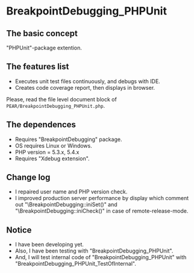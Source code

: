 BreakpointDebugging_PHPUnit
========================================

The basic concept
-----------------

"PHPUnit"-package extention.

The features list
-----------------

* Executes unit test files continuously, and debugs with IDE.
* Creates code coverage report, then displays in browser.

Please, read the file level document block of `PEAR/BreakpointDebugging_PHPUnit.php`.

The dependences
---------------

* Requires "BreakpointDebugging" package.
* OS requires Linux or Windows.
* PHP version = 5.3.x, 5.4.x
* Requires "Xdebug extension".

Change log
----------

* I repaired user name and PHP version check.
* I improved production server performance by display which comment out "\BreakpointDebugging::iniSet()" and "\BreakpointDebugging::iniCheck()" in case of remote-release-mode.

Notice
------

* I have been developing yet.
* Also, I have been testing with "BreakpointDebugging_PHPUnit".
* And, I will test internal code of "BreakpointDebugging_PHPUnit" with "BreakpointDebugging_PHPUnit_TestOfInternal".
